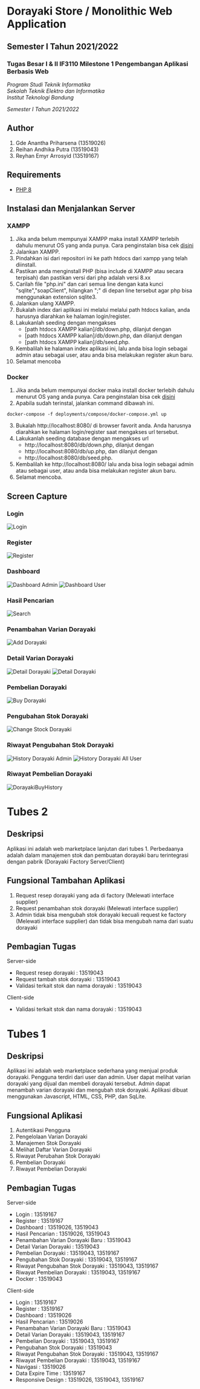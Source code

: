 # Dorayaki Store / Monolithic Web Application 
## Semester I Tahun 2021/2022 

### Tugas Besar I & II IF3110 Milestone 1 Pengembangan Aplikasi Berbasis Web

*Program Studi Teknik Informatika* <br />
*Sekolah Teknik Elektro dan Informatika* <br />
*Institut Teknologi Bandung* <br />

*Semester I Tahun 2021/2022*

## Author
1. Gde Anantha Priharsena (13519026)
2. Reihan Andhika Putra (13519043)
3. Reyhan Emyr Arrosyid (13519167)

## Requirements
- [PHP 8](https://www.python.org/downloads/)

## Instalasi dan Menjalankan Server
### XAMPP
1. Jika anda belum mempunyai XAMPP maka install XAMPP terlebih dahulu menurut OS yang anda punya. Cara penginstalan bisa cek [disini](https://www.apachefriends.org/download.html)
2. Jalankan XAMPP.
3. Pindahkan isi dari repositori ini ke path htdocs dari xampp yang telah diinstall. 
4. Pastikan anda menginstall PHP (bisa include di XAMPP atau secara terpisah) dan pastikan versi dari php adalah versi 8.xx
5. Carilah file "php.ini" dan cari semua line dengan kata kunci "sqlite","soapClient", hilangkan ";" di depan line tersebut agar php bisa menggunakan extension sqlite3.
6. Jalankan ulang XAMPP.
7. Bukalah index dari aplikasi ini melalui melalui path htdocs kalian, anda harusnya diarahkan ke halaman login/register.
8. Lakukanlah seeding dengan mengakses
   - [path htdocs XAMPP kalian]/db/down.php, dilanjut dengan
   - [path htdocs XAMPP kalian]/db/down.php, dan dilanjut dengan
   - [path htdocs XAMPP kalian]/db/seed.php.
9. Kembalilah ke halaman index aplikasi ini, lalu anda bisa login sebagai admin atau sebagai user, atau anda bisa melakukan register akun baru.
10. Selamat mencoba

### Docker
1. Jika anda belum mempunyai docker maka install docker terlebih dahulu menurut OS yang anda punya. Cara penginstalan bisa cek [disini](https://docs.docker.com/engine/install/)
2. Apabila sudah terinstal, jalankan command dibawah ini. 
```
docker-compose -f deployments/compose/docker-compose.yml up
```
3. Bukalah http://localhost:8080/ di browser favorit anda. Anda harusnya diarahkan ke halaman login/register saat mengakses url tersebut.
4. Lakukanlah seeding database dengan mengakses url 
   - http://localhost:8080/db/down.php, dilanjut dengan
   - http://localhost:8080/db/up.php, dan dilanjut dengan
   - http://localhost:8080/db/seed.php.
5. Kembalilah ke http://localhost:8080/ lalu anda bisa login sebagai admin atau sebagai user, atau anda bisa melakukan register akun baru.
6. Selamat mencoba.

## Screen Capture 
### Login
![Login](screenshot/Login.png)
### Register
![Register](screenshot/Register.png)
### Dashboard
![Dashboard Admin](screenshot/Admin_Home.png)
![Dashboard User](screenshot/User_Home.png)
### Hasil Pencarian
![Search](screenshot/Search.png)
### Penambahan Varian Dorayaki
![Add Dorayaki](screenshot/AddDorayakiVariant.png)
### Detail Varian Dorayaki
![Detail Dorayaki](screenshot/Admin_DorayakiDetail.png)
![Detail Dorayaki](screenshot/User_DorayakiDetail.png)
### Pembelian Dorayaki
![Buy Dorayaki](screenshot/BuyDorayaki.png)
### Pengubahan Stok Dorayaki
![Change Stock Dorayaki](screenshot/ChangeStockDorayaki.png)
### Riwayat Pengubahan Stok Dorayaki
![History Dorayaki Admin](screenshot/AdminHistoryEditDorayaki.png)
![History Dorayaki All User](screenshot/HistoryDorayakiAllUser.png)
### Riwayat Pembelian Dorayaki
![DorayakiBuyHistory](screenshot/DorayakiBuyHistory.png)

# Tubes 2
## Deskripsi
Aplikasi ini adalah web marketplace lanjutan dari tubes 1. Perbedaanya adalah dalam manajemen stok dan pembuatan dorayaki baru terintegrasi dengan pabrik (Dorayaki Factory Server/Client)

## Fungsional Tambahan Aplikasi
1. Request resep dorayaki yang ada di factory (Melewati interface supplier)
2. Request penambahan stok dorayaki (Melewati interface supplier)
3. Admin tidak bisa mengubah stok dorayaki kecuali request ke factory (Melewati interface supplier) dan tidak bisa mengubah nama dari suatu dorayaki 
   
## Pembagian Tugas
Server-side
- Request resep dorayaki : 13519043
- Request tambah stok dorayaki : 13519043
- Validasi terkait stok dan nama dorayaki : 13519043

Client-side
- Validasi terkait stok dan nama dorayaki : 13519043

# Tubes 1
## Deskripsi
Aplikasi ini adalah web marketplace sederhana yang menjual produk dorayaki. Pengguna terdiri dari user
dan admin. User dapat melihat varian dorayaki yang dijual dan membeli dorayaki tersebut. Admin dapat
menambah varian dorayaki dan mengubah stok dorayaki. Aplikasi dibuat menggunakan Javascript, HTML, CSS, PHP, dan SqLite.
## Fungsional Aplikasi
1. Autentikasi Pengguna
2. Pengelolaan Varian Dorayaki
3. Manajemen Stok Dorayaki
4. Melihat Daftar Varian Dorayaki
5. Riwayat Perubahan Stok Dorayaki
6. Pembelian Dorayaki
7. Riwayat Pembelian Dorayaki

## Pembagian Tugas
Server-side
- Login : 13519167
- Register : 13519167
- Dashboard : 13519026, 13519043
- Hasil Pencarian : 13519026, 13519043
- Penambahan Varian Dorayaki Baru : 13519043 
- Detail Varian Dorayaki : 13519043
- Pembelian Dorayaki : 13519043, 13519167
- Pengubahan Stok Dorayaki : 13519043, 13519167
- Riwayat Pengubahan Stok Dorayaki : 13519043, 13519167
- Riwayat Pembelian Dorayaki : 13519043, 13519167
- Docker : 13519043

Client-side
- Login : 13519167
- Register : 13519167
- Dashboard : 13519026
- Hasil Pencarian : 13519026
- Penambahan Varian Dorayaki Baru : 13519043
- Detail Varian Dorayaki : 13519043, 13519167
- Pembelian Dorayaki : 13519043, 13519167
- Pengubahan Stok Dorayaki : 13519043
- Riwayat Pengubahan Stok Dorayaki : 13519043, 13519167
- Riwayat Pembelian Dorayaki : 13519043, 13519167
- Navigasi : 13519026
- Data Expire Time : 13519167
- Responsive Design : 13519026, 13519043, 13519167

